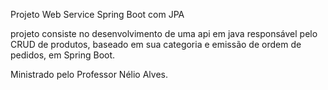 Projeto Web Service Spring Boot com JPA

projeto consiste no desenvolvimento de uma api em java responsável pelo CRUD de produtos, baseado em sua categoria e emissão de ordem de pedidos, em Spring Boot.

Ministrado pelo Professor Nélio Alves.


